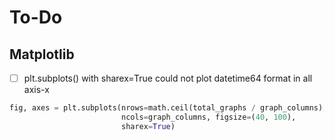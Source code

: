 # To-Do
## Matplotlib
- [ ] plt.subplots() with sharex=True could not plot datetime64 format in all axis-x
~~~python
fig, axes = plt.subplots(nrows=math.ceil(total_graphs / graph_columns), 
                         ncols=graph_columns, figsize=(40, 100), 
                         sharex=True)
~~~
<!--stackedit_data:
eyJoaXN0b3J5IjpbLTEwNDU2NTU2OV19
-->